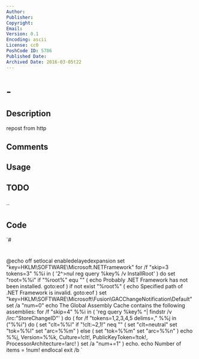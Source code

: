 ```yaml
---
Author: 
Publisher: 
Copyright: 
Email: 
Version: 0.1
Encoding: ascii
License: cc0
PoshCode ID: 5786
Published Date: 
Archived Date: 2016-03-05t22
---
```


#  - 

## Description

repost from http

## Comments



## Usage



## TODO



## 

``

## Code

`#
 #
 @echo off
   setlocal enabledelayedexpansion
     set "key=HKLM\SOFTWARE\Microsoft\.NETFramework"
     for /f "skip=3 tokens=3" %%i in (
       '2^>nul reg query %key% /v InstallRoot'
     ) do set "root=%%i"
     if "%root%" equ "" (
       echo Probably .NET Framework has not been installed.
       goto:eof
     )
     if not exist "%root%" (
       echo Specified path of .NET Framework is invalid.
       goto:eof
     )
     set "key=HKLM\SOFTWARE\Microsoft\Fusion\GACChangeNotification\Default"
     set /a "num=0"
     echo The Global Assembly Cache contains the following assemblies:
     for /f "skip=4" %%i in (
       'reg query %key% ^| findstr /v /irc:"StoreChangeID"'
     ) do (
       for /f "tokens=1,2,3,4,5 delims=," %%j in ("%%i") do (
         set "clt=%%l"
         if "!clt:~2,1!" neq "" (
           set "clt=neutral"
           set "tok=%%l"
           set "arc=%%m"
         ) else (
           set "tok=%%m"
           set "arc=%%n"
         )
         echo   %%j, Version=%%k, Culture=!clt!, PublicKeyToken=!tok!, ProcessorArchitecture=!arc!
       )
       set /a "num+=1"
     )
     echo.
     echo Number of items = !num!
   endlocal
 exit /b
`


